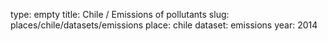 type: empty
title: Chile / Emissions of pollutants
slug: places/chile/datasets/emissions
place: chile
dataset: emissions
year: 2014
